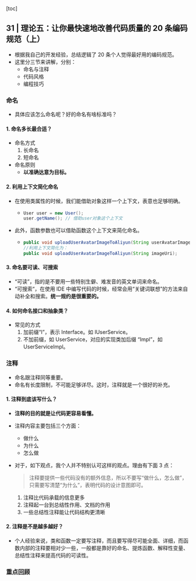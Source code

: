 [toc]

## 31 | 理论五：让你最快速地改善代码质量的 20 条编码规范（上）

-   根据我自己的开发经验，总结逻辑了 20 条个人觉得最好用的编码规范。
-   这里分三节来讲解，分别：
    -   命名与注释
    -   代码风格
    -   编程技巧

### 命名

-   具体应该怎么命名呢？好的命名有啥标准吗？

#### 1. 命名多长最合适？

-   命名方式
    1.  长命名
    2.  短命名
-   命名原则
    -   **以准确达意为目标。**

#### 2. 利用上下文简化命名

-   在使用类属性的时候，我们能借助对象这样一个上下文，表意也足够明确。

    -   ```java
        User user = new User();
        user.getName(); // 借助user对象这个上下文
        ```

-   此外，函数参数也可以借助函数这个上下文来简化命名。

    -   ```java
        public void uploadUserAvatarImageToAliyun(String userAvatarImageUri);
        //利用上下文简化为：
        public void uploadUserAvatarImageToAliyun(String imageUri);
        ```

#### 3. 命名要可读、可搜索

-   “可读”，指的是不要用一些特别生僻、难发音的英文单词来命名。
-   “可搜索“，在使用 IDE 中编写代码的时候，经常会用“关键词联想”的方法来自动补全和搜索。**统一规约是很重要的。**

#### 4. 如何命名接口和抽象类？

-   常见的方式
    1.  加前缀“I”，表示 Interface。如 IUserService。
    2.  不加前缀，如 UserService，对应的实现类加后缀 “Impl”，如 UserServiceImpl。

### 注释

-   命名跟注释同等重要。
-   命名有长度限制，不可能足够详尽。这时，注释就是一个很好的补充。

#### 1. 注释到底该写什么？

-   **注释的目的就是让代码更容易看懂。**

-   注释内容主要包括三个方面：

    -   做什么
    -   为什么
    -   怎么做

-   对于，如下观点，我个人并不特别认可这样的观点。理由有下面 3 点：

    >   注释要提供一些代码没有的额外信息，所以不要写“做什么，怎么做”，只需要写清楚“为什么”，表明代码的设计意图即可。

    1.  注释比代码承载的信息更多
    2.  注释起一台到总结性作用、文档的作用
    3.  一些总结性注释能让代码结构更清晰

#### 2. 注释是不是越多越好？

-   个人经验来说，类和函数一定要写注释，而且要写得尽可能全面、详细，而函数内部的注释要相对少一些，一般都是靠好的命名、提炼函数、解释性变量、总结性注释来提高代码的可读性。

### 重点回顾